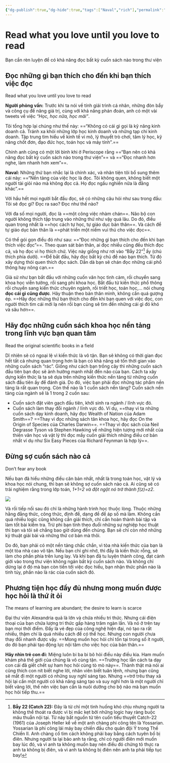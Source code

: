 ```yaml
---
{"dg-publish":true,"dg-hide":true,"tags":["Naval","rich"],"permalink":"/2-reading/books-mad-bear/lam-giau-khong-can-may-man-naval/16-doc-nhung-gi-ban-thich-cho-den-khi-ban-thich-viec-doc/","hide":true,"dgPassFrontmatter":true}
---
```


# Read what you love until you love to read

Bạn cần rèn luyện để có khả năng đọc bất kỳ cuốn sách nào trong thư viện

## Đọc những gì bạn thích cho đến khi bạn thích việc đọc
Read what you love until you love to read  

**Người phỏng vấn:** Trước khi ta nói về tính giải trình cá nhân, những đòn bẩy và công cụ để nâng giá trị, cùng với khả năng phán đoán, anh có một vài tweets về việc *“Học, học nữa, học mãi”*.

Tôi tổng hợp lại chúng như thế này: ==“Không có cái gì gọi là kỹ năng kinh doanh cả. Tránh xa khỏi những lớp học kinh doanh và những tạp chí kinh doanh. Tập trung tìm hiểu về kinh tế vi mô, lý thuyết trò chơi, tâm lý học, kỹ năng chốt đơn, đạo đức học, toán học và máy tính”.== <!--SR:!2023-09-05,9,250-->

Chính anh cũng có một lời bình khi ở Periscope rằng ==“Bạn nên có khả năng đọc bất kỳ cuốn sách nào trong thư viện”== và ==“Đọc nhanh hơn nghe, làm nhanh hơn xem”==. <!--SR:!2023-08-27,3,250!2023-08-27,2,249-->

**Naval:** Những thứ bạn nhắc lại là chính xác, và nhân tiện tôi bổ sung thêm cái này: ==“Nền tảng của việc học là đọc. Tôi không quen, không biết một người tài giỏi nào mà không đọc cả. Họ đọc ngấu nghiến nữa là đằng khác”.== <!--SR:!2023-08-27,3,250-->

Với hầu hết mọi người bắt đầu đọc, sẽ có những câu hỏi như sau trong đầu: Tôi sẽ đọc gì? Đọc ra sao? Đọc như thế nào?

Với đa số mọi người, đọc là ==một công việc nhàm chán==. Não bộ con người không thích tập trung vào những thứ như vậy quá lâu. Do đó, điều quan trọng nhất là ==học cách tự học, tự giáo dục bản thân==. Và cách để tự giáo dục bản thân là ==phát triển một niềm vui thú cho việc đọc==. <!--SR:!2023-08-27,3,250!2023-08-31,4,249!2023-08-28,2,249-->

Có thể gói gọn điều đó như sau: ==“Đọc những gì bạn thích cho đến khi bạn thích việc đọc”==. Theo quan sát bản thân, ai đọc nhiều cũng đều thích đọc cả, và họ đọc vì họ thích chứ. Việc này giống như rơi vào “Bẫy 22”[^1] ấy (chú thích phía dưới). ==Để bắt đầu, hãy đọc bất kỳ chủ đề nào bạn thích. Từ đó xây dựng thói quen thích đọc sách. Dần dà bạn sẽ chán đọc những cái phổ thông hay nông cạn.== <!--SR:!2023-08-27,3,250!2023-09-02,6,249-->

[^1]: **Bẫy 22 (Catch 22):** Đây là từ chỉ một tình huống khó chịu nhưng người ta không thể thoát ra được vì bị mắc kẹt bởi những logic hay ràng buộc mâu thuẫn nội tại. Từ này bắt nguồn từ tên cuốn tiểu thuyết Catch-22 (1961) của Joseph Heller kể về một anh chàng phi công tên là Yossarian. Yossarian là phi công lái máy bay chiến đấu cho quân đội Ý trong Thế Chiến II. Anh chàng cố tìm cách không phải bay bằng cách tuyên bố bị điên. Nhưng người ta lại bảo anh ta rằng, chỉ có người điên mới muốn bay lúc đó, và vì anh ta không muốn bay nên điều đó chứng tỏ thực ra anh ta không bị điên, và vì anh ta không bị điên nên anh ta phải tiếp tục bay!

Giả sử như bạn bắt đầu với những cuốn văn học tình cảm, rồi chuyển sang khoa học viễn tưởng, rồi sang phi khoa học. Bắt đầu từ kiến thức phổ thông rồi chuyển sang kiến thức chuyên ngành, rồi triết học, toán học,… nói chung **đọc cái gì cũng được**. Hãy thuận theo bản thân mình, không cần quá gượng ép. ==Hãy đọc những thứ bạn thích cho đến khi bạn quen với việc đọc, con người thích tìm cái mới lạ nên rồi bạn cũng sẽ tìm đến những cái gì đó khó và sâu hơn==. <!--SR:!2023-09-06,10,250-->

## Hãy đọc những cuốn sách khoa học nền tảng trong lĩnh vực bạn quan tâm
Read the original scientific books in a field

Dĩ nhiên sẽ có ngoại lệ vì kiến thức là vô tận. Bạn sẽ không có thời gian đọc hết tất cả nhưng quan trọng hơn là bạn có khả năng sẽ tốn thời gian vào những cuốn sách “rác”. Giống như cách bạn trồng cây thì những cuốn sách đầu tiên bạn đọc sẽ ảnh hưởng mạnh nhất đến não của bạn. Cách ta xây dựng kiến thức là ta sẽ dựa trên những kiến thức nền tảng từ những cuốn sách đầu tiên ấy để đánh giá. Do đó, việc bạn phải đọc những tác phẩm nền tảng là rất quan trọng. Còn thế nào là 1 cuốn sách nền tảng? Cuốn sách nền tảng của ngành sẽ là 1 trong 2 cuốn sau:

- Cuốn sách đặt viên gạch đầu tiên, khởi sinh ra ngành / lĩnh vực đó.
- Cuốn sách làm thay đổi ngành / lĩnh vực đó. Ví dụ, ==thay vì ta những cuốn sách dạy kinh doanh, hãy đọc Wealth of Nation của Adam Smith==? ==Thay vì đọc những sách tân khoa học, hãy đọc On the Origin of Species của Charles Darwin==. ==Thay vì đọc sách của Neil Degrasse Tyson và Stephen Hawking về những hiện tượng mới nhất của thiên văn học và vật lý thì đọc mấy cuốn giải thích những điều cơ bản nhất ví dụ như Six Easy Pieces của Richard Feynman là hợp lý==. <!--SR:!2023-09-06,10,250!2023-08-27,2,249!2023-08-28,2,249-->

## Đừng sợ cuốn sách nào cả
Don’t fear any book

Nếu bạn đã hiểu những điều căn bản nhất, nhất là trong toán học, vật lý và khoa học nói chung, thì bạn sẽ không sợ cuốn sách nào cả. Ai cũng sẽ có trải nghiệm rằng trong lớp toán, *1+1=2 và đột ngột nó trở thành f(z)=z2*.

![](https://i.imgur.com/8ygxIoj.gif)

Và rồi tiếp nối sau đó chỉ là những hành trình học thuộc lòng. Thuộc những hằng đẳng thức, công thức, định đề, dạng đề để áp số mà làm. Không cần quá nhiều logic cũng không cần giải thích, chỉ cần hoàn thành bài tập và làm tốt bài kiểm tra. Trừ phi bạn tính theo đuổi những sự nghiệp học thuật thì bạn và tôi sẽ chẳng bao giờ dùng đến chúng. Bạn sẽ chỉ còn nhớ những kỹ thuật giải bài và những thứ cơ bản mà thôi.

Do đó, bạn phải có một nền tảng chắc chắn, vì tòa nhà kiến thức của bạn là một tòa nhà cao vô tận. Nếu bạn chỉ ghi nhớ, thì đấy là kiến thức rỗng, sẽ làm cho phần phía trên lung lay. Và khi bạn đã tu luyện thành công, đạt cảnh giới vào trong thư viện không ngán bất kỳ cuốn sách nào. Và không chỉ dừng lại ở đó mà bạn còn tiền tới việc đọc hiểu, bạn nhận thức phần nào là tinh túy, phần nào là rác của cuốn sách đó.

## Phương tiện học đầy đủ nhưng mong muốn được học hỏi là thứ ít ỏi
The means of learning are abundant; the desire to learn is scarce  

Đại thư viện Alexandria quả là lớn và chứa nhiều tri thức. Nhưng cái điện thoại của bạn chứa lượng tri thức gấp hàng trăm ngàn lần. Và nó ở trên tay bạn mọi thời điểm. Đấy là vẻ đẹp của công nghệ hiện đại, nó tạo ra rất nhiều, thậm chí là quá nhiều cách để có thể học. Nhưng con người chưa thay đổi nhanh được vậy. ==Mong muốn học hỏi chỉ tồn tại trong số ít người, do đó bạn phải tạo động lực nội tâm cho việc học của bản thân.== <!--SR:!2023-09-01,5,230-->

**Hãy nhìn trẻ con đi:** Miệng luôn bi ba bi bô hỏi điều này điều kia. Ham muốn khám phá thế giới của chúng là vô cùng tận. ==Trường học lẫn cách ta dạy con cái đã giết chết sự ham học hỏi cùng tò mò này==. Thành thật mà nói ai cũng thích con nít biết nghe lời, nhân viên biết tuân lệnh, nhưng bạn cũng sẽ mất đi một người có những suy nghĩ sáng tạo. Nhưng ==trớ trêu thay xã hội lại cần một người có khả năng sáng tạo và suy nghĩ hơn là một người chỉ biết vâng lời, thế nên việc bạn cần là nuôi dưỡng cho bộ não mà bạn muốn học hỏi tiếp thu.== <!--SR:!2023-08-27,3,250!2023-08-27,2,249-->